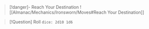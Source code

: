 > [!danger]- Reach Your Destination
> ![[Almanac/Mechanics/Ironsworn/Moves#Reach Your Destination]]

> [!Question] Roll
> `dice: 2d10 1d6`